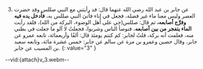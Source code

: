 3.  عن جابر بن عبد الله رضي الله عنهما قال: قد رأيتني مع النبي صللس وقد حضرت العصر وليس معنا ماء غير فضلة، فجعل في إناء فأُتيَ النبي صللس به، **فأدخل يده فيه وفرَّج أصابعه،** ثم قال: صللس(حي على أهل الوضوء، البركة من الله)، فلقد رأيت **الماء يتفجر من بين** **أصابعه**، فتوضأ الناس وشربوا، فجعلتُ لا آلو ما جعلت في بطني منه، فعلمت أنه بركة، قلتُ لجابر: كم كنتم يومئذ قال: ألفًا وأربعمائة، تابعه عمرو عن جابر، وقال حصين وعمرو بن مرة عن سالم عن جابر: خمس عشرة مائة، وتابعه سعيد بن المسيب عن جابر.
{: value="3" }

--vid:{attach}v_3.webm--
